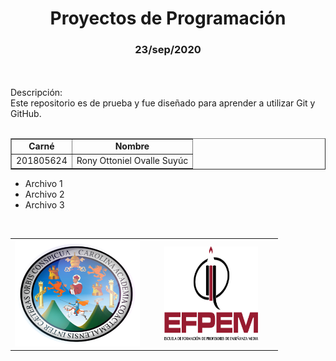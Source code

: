 <h1 align="center"><strong>Proyectos de Programación</strong></h1><!--Encabezado-->
<h3 align="center"><strong>23/sep/2020</strong></h3>
<br>
<br>

<div>Descripción:</div>
<div>Este repositorio es de prueba y fue diseñado para aprender a utilizar Git y GitHub.</div>
<br>

<div><!--Tabla 1-->
	<table border="1" width="100%" align="center">
		<tr>
			<td align="center"><strong>Carné</strong></td>
			<td align="center"><strong>Nombre</strong></td>
		</tr>
		<tr>
			 <td>201805624</td>
			 <td>Rony Ottoniel Ovalle Suyúc</td>
		</tr>
	</table>
</div>

<div><!--Lista-->
	<ul type="disc">
		<li>Archivo 1</li>
		<li>Archivo 2</li>
		<li>Archivo 3</li>
	</ul>
</div>

<br>
<div><!--Tabla 2-->
	<table border="0" widht="70" align="center">
		<tr>
			<td width="50%" align="center"><img src="imagenes/usac.png" width="200px" height="170px"></td>
			<td width="50%" align="center"><img src="imagenes/efpem.png" width="150px" height="150px"></td>
		</tr>
	</table>
</div>

